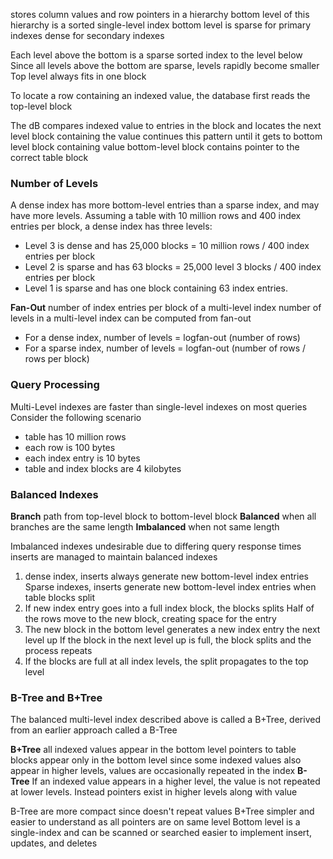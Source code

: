 stores column values and row pointers in a hierarchy 
bottom level of this hierarchy is a sorted single-level index 
bottom level is sparse for primary indexes 
	dense for secondary indexes

Each level above the bottom is a sparse sorted index to the level below 
Since all levels above the bottom are sparse, levels rapidly become smaller 
	Top level always fits in one block 

To locate a row containing an indexed value, the database first reads the top-level block 

The dB compares indexed value to entries in the block and locates the next level block containing the value 
	continues this pattern until it gets to bottom level block containing value
	bottom-level block contains pointer to the correct table block 

### Number of Levels 
A dense index has more bottom-level entries than a sparse index, and may have more levels. Assuming a table with 10 million rows and 400 index entries per block, a dense index has three levels:

- Level 3 is dense and has 25,000 blocks = 10 million rows / 400 index entries per block
- Level 2 is sparse and has 63 blocks = 25,000 level 3 blocks / 400 index entries per block
- Level 1 is sparse and has one block containing 63 index entries.

**Fan-Out**
	number of index entries per block of a multi-level index 
	number of levels in a multi-level index can be computed from fan-out 
- For a dense index, number of levels = logfan-out (number of rows)
- For a sparse index, number of levels = logfan-out (number of rows / rows per block)
### Query Processing 
Multi-Level indexes are faster than single-level indexes on most queries 
Consider the following scenario 
- table has 10 million rows 
- each row is 100 bytes 
- each index entry is 10 bytes 
- table and index blocks are 4 kilobytes 

### Balanced Indexes
**Branch**
	path from top-level block to bottom-level block 
**Balanced**
	when all branches are the same length 
	**Imbalanced** when not same length 

Imbalanced indexes undesirable due to differing query response times 
inserts are managed to maintain balanced indexes

1. dense index, inserts always generate new bottom-level index entries 
	Sparse indexes, inserts generate new bottom-level index entries when table blocks split 
2. If new index entry goes into a full index block, the blocks splits 
	Half of the rows move to the new block, creating space for the entry 
3. The new block in the bottom level generates a new index entry the next level up 
	If the block in the next level up is full, the block splits and the process repeats 
4. If the blocks are full at all index levels, the split propagates to the top level

### B-Tree and B+Tree
The balanced multi-level index described above is called a B+Tree, derived from an earlier approach called a B-Tree

**B+Tree**
	all indexed values appear in the bottom level 
	pointers to table blocks appear only in the bottom level 
	since some indexed values also appear in higher levels, values are occasionally repeated in the index 
**B-Tree**
	If an indexed value appears in a higher level, the value is not repeated at lower levels. Instead pointers exist in higher levels along with value 

B-Tree are more compact since doesn't repeat values 
B+Tree simpler and easier to understand as all pointers are on same level 
	Bottom level is a single-index and can be scanned or searched
	easier to implement insert, updates, and deletes 